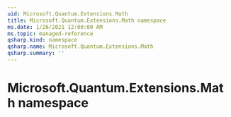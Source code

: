 ```yaml
---
uid: Microsoft.Quantum.Extensions.Math
title: Microsoft.Quantum.Extensions.Math namespace
ms.date: 1/26/2021 12:00:00 AM
ms.topic: managed-reference
qsharp.kind: namespace
qsharp.name: Microsoft.Quantum.Extensions.Math
qsharp.summary: ''
---
```


# Microsoft.Quantum.Extensions.Math namespace



